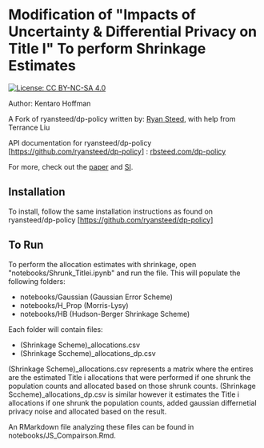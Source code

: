 # Modification of "Impacts of Uncertainty & Differential Privacy on Title I" To perform Shrinkage Estimates 

[![License: CC BY-NC-SA 4.0](https://img.shields.io/badge/License-CC%20BY--NC--SA%204.0-lightgrey.svg)](https://creativecommons.org/licenses/by-nc-sa/4.0/)

Author: Kentaro Hoffman

A Fork of ryansteed/dp-policy written by: [Ryan Steed](rbsteed.com), with help from Terrance Liu

API documentation for ryansteed/dp-policy [https://github.com/ryansteed/dp-policy] : [rbsteed.com/dp-policy](https://rbsteed.com/dp-policy/)

For more, check out the [paper](https://rbsteed.com/referral/dp-policy) and [SI](https://www-science-org.cmu.idm.oclc.org/doi/suppl/10.1126/science.abq4481/suppl_file/science.abq4481_sm.pdf).

## Installation

To install, follow the same installation instructions as found on ryansteed/dp-policy [https://github.com/ryansteed/dp-policy]


## To Run

To perform the allocation estimates with shrinkage, open "notebooks/Shrunk_Titlei.ipynb" and run the file. This will populate the following folders:

- notebooks/Gaussian (Gaussian Error Scheme)  
- notebooks/H_Prop (Morris-Lysy)
- notebooks/HB (Hudson-Berger Shrinkage Scheme)

Each folder will contain files:

- (Shrinkage Scheme)_allocations.csv 
- (Shrinkage Sccheme)_allocations_dp.csv 

(Shrinkage Scheme)_allocations.csv represents a matrix where the entires are the estimated Title i allocations that were performed if one shrunk the population counts and allocated based on those shrunk counts. (Shrinkage Sccheme)_allocations_dp.csv is similar however it estimates the Title i allocations if one shrunk the population counts, added gaussian differnetial privacy noise and allocated based on the result. 

An RMarkdown file analyzing these files can be found in notebooks/JS_Compairson.Rmd.

